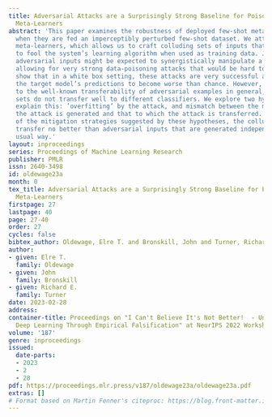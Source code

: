```yaml
---
title: Adversarial Attacks are a Surprisingly Strong Baseline for Poisoning Few-Shot
  Meta-Learners
abstract: 'This paper examines the robustness of deployed few-shot meta-learning systems
  when they are fed an imperceptibly perturbed few-shot dataset. We attack amortized
  meta-learners, which allows us to craft colluding sets of inputs that are tailored
  to fool the system’s learning algorithm when used as training data. Jointly crafted
  adversarial inputs might be expected to synergistically manipulate a classifier,
  allowing for very strong data-poisoning attacks that would be hard to detect. We
  show that in a white box setting, these attacks are very successful and can cause
  the target model’s predictions to become worse than chance. However, in opposition
  to the well-known transferability of adversarial examples in general, the colluding
  sets do not transfer well to different classifiers. We explore two hypotheses to
  explain this: ’overfitting’ by the attack, and mismatch between the model on which
  the attack is generated and that to which the attack is transferred. Regardless
  of the mitigation strategies suggested by these hypotheses, the colluding inputs
  transfer no better than adversarial inputs that are generated independently in the
  usual way.'
layout: inproceedings
series: Proceedings of Machine Learning Research
publisher: PMLR
issn: 2640-3498
id: oldewage23a
month: 0
tex_title: Adversarial Attacks are a Surprisingly Strong Baseline for Poisoning Few-Shot
  Meta-Learners
firstpage: 27
lastpage: 40
page: 27-40
order: 27
cycles: false
bibtex_author: Oldewage, Elre T. and Bronskill, John and Turner, Richard E.
author:
- given: Elre T.
  family: Oldewage
- given: John
  family: Bronskill
- given: Richard E.
  family: Turner
date: 2023-02-28
address:
container-title: Proceedings on "I Can't Believe It's Not Better!  - Understanding
  Deep Learning Through Empirical Falsification" at NeurIPS 2022 Workshops
volume: '187'
genre: inproceedings
issued:
  date-parts:
  - 2023
  - 2
  - 28
pdf: https://proceedings.mlr.press/v187/oldewage23a/oldewage23a.pdf
extras: []
# Format based on Martin Fenner's citeproc: https://blog.front-matter.io/posts/citeproc-yaml-for-bibliographies/
---
```


